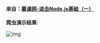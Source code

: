 #### 来自：[慕课网-进击Node.js基础（一）](http://www.imooc.com/learn/348)

**爬虫演示结果**: 

![img](https://github.com/guihailiuli/imooc-practice/blob/master/the-basis-of-Node.js-first-stage/imooc-chapter-crawler-by-nodejs/imooc-chapter-crawler.PNG)





